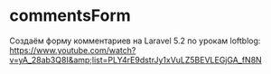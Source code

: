# commentsForm
Создаём форму комментариев на Laravel 5.2 по урокам loftblog: https://www.youtube.com/watch?v=yA_28ab3Q8I&amp;list=PLY4rE9dstrJy1xVuLZ5BEVLEGjGA_fN8N
